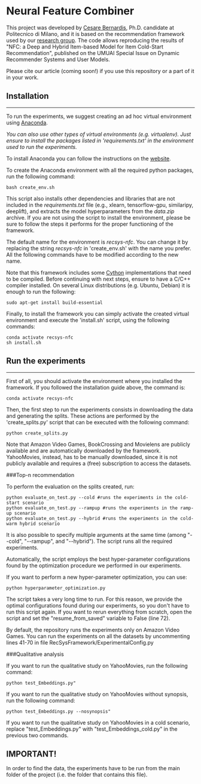 # Neural Feature Combiner

This project was developed by [Cesare Bernardis](https://scholar.google.it/citations?user=9fzJj_AAAAAJ), 
Ph.D. candidate at Politecnico di Milano, and it is based on the recommendation framework used by our [research group](http://recsys.deib.polimi.it/).
The code allows reproducing the results of "NFC: a Deep and Hybrid Item-based Model for Item Cold-Start Recommendation", 
published on the UMUAI Special Issue on Dynamic Recommender Systems and User Models.

Please cite our article (coming soon!) if you use this repository or a part of it in your work.


## Installation

---

To run the experiments, we suggest creating an ad hoc virtual environment using [Anaconda](https://www.anaconda.com/).
 
_You can also use other types of virtual environments (e.g. virtualenv). 
Just ensure to install the packages listed in 'requirements.txt' in the environment used to run the experiments._

To install Anaconda you can follow the instructions on the [website](https://www.anaconda.com/products/individual).


To create the Anaconda environment with all the required python packages, run the following command:

```console
bash create_env.sh
```

This script also installs other dependencies and libraries that are not included in the _requirements.txt_ file (e.g., xlearn, tensorflow-gpu, similaripy, deeplift), and extracts the model hyperparameters from the _data.zip_ archive.
If you are not using the script to install the environment, please be sure to follow the steps it performs for the proper functioning of the framework.

The default name for the environment is _recsys-nfc_.
You can change it by replacing the string _recsys-nfc_ in 'create_env.sh' with the name you prefer.
All the following commands have to be modified according to the new name.

Note that this framework includes some [Cython](https://cython.readthedocs.io/en/latest/index.html) implementations that need to be compiled.
Before continuing with next steps, ensure to have a C/C++ compiler installed.
On several Linux distributions (e.g. Ubuntu, Debian) it is enough to run the following:

```console
sudo apt-get install build-essential
```

Finally, to install the framework you can simply activate the created virtual environment and execute the 'install.sh' script, using the following commands:

```console
conda activate recsys-nfc
sh install.sh
```

## Run the experiments

---

First of all, you should activate the environment where you installed the framework.
If you followed the installation guide above, the command is:

```console
conda activate recsys-nfc
```

Then, the first step to run the experiments consists in downloading the data and generating the splits.
These actions are performed by the 'create_splits.py' script that can be executed with the following command:

```console
python create_splits.py
```

Note that Amazon Video Games, BookCrossing and Movielens are publicly available and are automatically downloaded by the framework.
YahooMovies, instead, has to be manually downloaded, since it is not publicly available and requires a (free) subscription to access the datasets.

###Top-n recommendation

To perform the evaluation on the splits created, run:

```console
python evaluate_on_test.py --cold #runs the experiments in the cold-start scenario
python evaluate_on_test.py --rampup #runs the experiments in the ramp-up scenario
python evaluate_on_test.py --hybrid #runs the experiments in the cold-warm hybrid scenario
```

It is also possible to specify multiple arguments at the same time (among "--cold", "--rampup", and "--hybrid"). 
The script runs all the required experiments.

Automatically, the script employs the best hyper-parameter configurations found by the optimization procedure we performed in our experiments.

If you want to perform a new hyper-parameter optimization, you can use:

```console
python hyperparameter_optimization.py
```

The script takes a very long time to run.
For this reason, we provide the optimal configurations found during our experiments, so you don't have to run this script again.
If you want to rerun everything from scratch, open the script and set the "resume_from_saved" variable to False (line 72).

By default, the repository runs the experiments only on Amazon Video Games.
You can run the experiments on all the datasets by uncommenting lines 41-70 in file RecSysFramework/ExperimentalConfig.py

###Qualitative analysis

If you want to run the qualitative study on YahooMovies, run the following command: 
```console
python test_Embeddings.py"
```
If you want to run the qualitative study on YahooMovies without synopsis, run the following command:
```console
python test_Embeddings.py --nosynopsis"
```
If you want to run the qualitative study on YahooMovies in a cold scenario, replace "test_Embeddings.py" with "test_Embeddings_cold.py" in the previous two commands.

## IMPORTANT!
In order to find the data, the experiments have to be run from the main folder of the project (i.e. the folder that contains this file).
